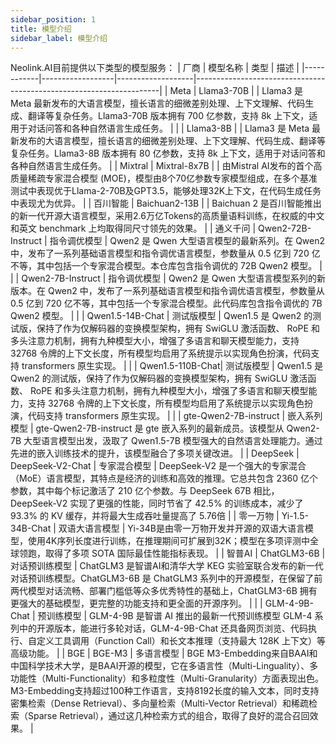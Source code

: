 ```yaml
---
sidebar_position: 1
title: 模型介绍
sidebar_label: 模型介绍
---
```

Neolink.AI目前提供以下类型的模型服务：
| 厂商       | 模型名称          | 类型               | 描述                                                                 |
|------------|------------------|-------------------|---------------------------------------------------------------------|
| Meta       | Llama3-70B      |                   | Llama3 是 Meta 最新发布的大语言模型，擅长语言的细微差别处理、上下文理解、代码生成、翻译等复杂任务。Llama3-70B 版本拥有 700 亿参数，支持 8k 上下文，适用于对话问答和各种自然语言生成任务。 |
|            | Llama3-8B       |                   | Llama3 是 Meta 最新发布的大语言模型，擅长语言的细微差别处理、上下文理解、代码生成、翻译等复杂任务。Llama3-8B 版本拥有 80 亿参数，支持 8k 上下文，适用于对话问答和各种自然语言生成任务。 |
| Mixtral    | Mixtral-8x7B    |                   | 由Mistral AI发布的首个高质量稀疏专家混合模型 (MOE)，模型由8个70亿参数专家模型组成，在多个基准测试中表现优于Llama-2-70B及GPT3.5，能够处理32K上下文，在代码生成任务中表现尤为优异。 |
| 百川智能   | Baichuan2-13B   |                   | Baichuan 2 是百川智能推出的新一代开源大语言模型，采用2.6万亿Tokens的高质量语料训练，在权威的中文和英文 benchmark 上均取得同尺寸领先的效果。 |
| 通义千问   | Qwen2-72B-Instruct | 指令调优模型   | Qwen2 是 Qwen 大型语言模型的最新系列。在 Qwen2 中，发布了一系列基础语言模型和指令调优语言模型，参数量从 0.5 亿到 720 亿不等，其中包括一个专家混合模型。本仓库包含指令调优的 72B Qwen2 模型。 |
|            | Qwen2-7B-Instruct | 指令调优模型   | Qwen2 是 Qwen 大型语言模型系列的新版本。在 Qwen2 中，发布了一系列基础语言模型和指令调优语言模型，参数量从 0.5 亿到 720 亿不等，其中包括一个专家混合模型。此代码库包含指令调优的 7B Qwen2 模型。 |
|            | Qwen1.5-14B-Chat | 测试版模型      | Qwen1.5 是 Qwen2 的测试版，保持了作为仅解码器的变换模型架构，拥有 SwiGLU 激活函数、 RoPE 和多头注意力机制，拥有九种模型大小，增强了多语言和聊天模型能力，支持 32768 令牌的上下文长度，所有模型均启用了系统提示以实现角色扮演，代码支持 transformers 原生实现。 |
|            | Qwen1.5-110B-Chat| 测试版模型      | Qwen1.5 是 Qwen2 的测试版，保持了作为仅解码器的变换模型架构，拥有 SwiGLU 激活函数、 RoPE 和多头注意力机制，拥有九种模型大小，增强了多语言和聊天模型能力，支持 32768 令牌的上下文长度，所有模型均启用了系统提示以实现角色扮演，代码支持 transformers 原生实现。 |
|            | gte-Qwen2-7B-instruct | 嵌入系列模型 | gte-Qwen2-7B-instruct 是 gte 嵌入系列的最新成员。该模型从 Qwen2-7B 大型语言模型出发，汲取了 Qwen1.5-7B 模型强大的自然语言处理能力。通过先进的嵌入训练技术的提升，该模型融合了多项关键改进。 |
| DeepSeek   | DeepSeek-V2-Chat | 专家混合模型    | DeepSeek-V2 是一个强大的专家混合（MoE）语言模型，其特点是经济的训练和高效的推理。它总共包含 2360 亿个参数，其中每个标记激活了 210 亿个参数。与 DeepSeek 67B 相比，DeepSeek-V2 实现了更强的性能，同时节省了 42.5% 的训练成本，减少了 93.3% 的 KV 缓存，并将最大生成吞吐量提高了 5.76倍 |
| 零一万物   | Yi-1.5-34B-Chat  | 双语大语言模型  | Yi-34B是由零一万物开发并开源的双语大语言模型，使用4K序列长度进行训练，在推理期间可扩展到32K；模型在多项评测中全球领跑，取得了多项 SOTA 国际最佳性能指标表现。 |
| 智普AI    | ChatGLM3-6B     | 对话预训练模型  | ChatGLM3 是智谱AI和清华大学 KEG 实验室联合发布的新一代对话预训练模型。ChatGLM3-6B 是 ChatGLM3 系列中的开源模型，在保留了前两代模型对话流畅、部署门槛低等众多优秀特性的基础上，ChatGLM3-6B 拥有更强大的基础模型，更完整的功能支持和更全面的开源序列。 |
|            | GLM-4-9B-Chat    | 预训练模型      | GLM-4-9B 是智谱 AI 推出的最新一代预训练模型 GLM-4 系列中的开源版本，能进行多轮对话，GLM-4-9B-Chat 还具备网页浏览、代码执行、自定义工具调用（Function Call）和长文本推理（支持最大 128K 上下文）等高级功能。 |
| BGE        | BGE-M3          | 多语言模型      | BGE M3-Embedding来自BAAI和中国科学技术大学，是BAAI开源的模型，它在多语言性（Multi-Linguality）、多功能性（Multi-Functionality）和多粒度性（Multi-Granularity）方面表现出色。M3-Embedding支持超过100种工作语言，支持8192长度的输入文本，同时支持密集检索（Dense Retrieval）、多向量检索（Multi-Vector Retrieval）和稀疏检索（Sparse Retrieval），通过这几种检索方式的组合，取得了良好的混合召回效果。 |